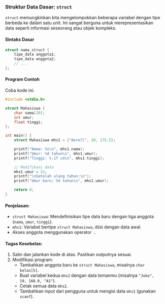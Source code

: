 ### Struktur Data Dasar: `struct`
`struct` memungkinkan kita mengelompokkan beberapa variabel dengan tipe berbeda ke dalam satu unit. Ini sangat berguna untuk merepresentasikan data seperti informasi seseorang atau objek kompleks.

#### Sintaks Dasar
```c
struct nama_struct {
    tipe_data anggota1;
    tipe_data anggota2;
    // ...
};
```

#### Program Contoh
Coba kode ini:

```c
#include <stdio.h>

struct Mahasiswa {
    char nama[20];
    int umur;
    float tinggi;
};

int main() {
    struct Mahasiswa mhs1 = {"Aerell", 20, 175.5};

    printf("Nama: %s\n", mhs1.nama);
    printf("Umur: %d tahun\n", mhs1.umur);
    printf("Tinggi: %.1f cm\n", mhs1.tinggi);

    // Modifikasi data
    mhs1.umur = 21;
    printf("\nSetelah ulang tahun:\n");
    printf("Umur baru: %d tahun\n", mhs1.umur);

    return 0;
}
```

#### Penjelasan:
- `struct Mahasiswa`: Mendefinisikan tipe data baru dengan tiga anggota (`nama`, `umur`, `tinggi`).
- `mhs1`: Variabel bertipe `struct Mahasiswa`, diisi dengan data awal.
- Akses anggota menggunakan operator `.`.

#### Tugas Kesebelas:
1. Salin dan jalankan kode di atas. Pastikan outputnya sesuai.
2. Modifikasi program:
   - Tambahkan anggota baru ke `struct Mahasiswa`, misalnya `char kelas[5]`.
   - Buat variabel kedua `mhs2` dengan data temanmu (misalnya `"Joko", 19, 160.0, "A1"`).
   - Cetak semua data `mhs2`.
   - Tambahkan input dari pengguna untuk mengisi data `mhs1` (gunakan `scanf`).